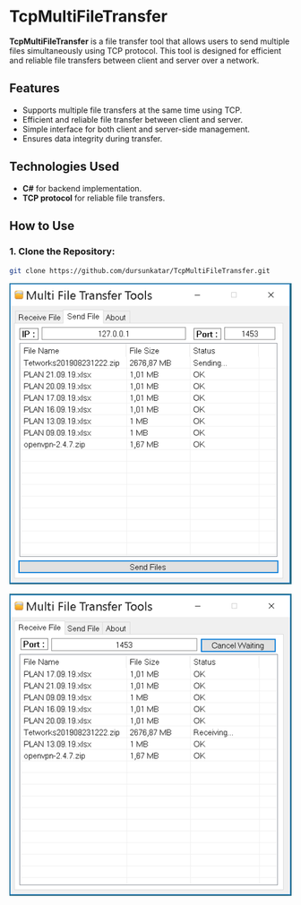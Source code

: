 # TcpMultiFileTransfer

**TcpMultiFileTransfer** is a file transfer tool that allows users to send multiple files simultaneously using TCP protocol. This tool is designed for efficient and reliable file transfers between client and server over a network.

## Features
- Supports multiple file transfers at the same time using TCP.
- Efficient and reliable file transfer between client and server.
- Simple interface for both client and server-side management.
- Ensures data integrity during transfer.

## Technologies Used
- **C#** for backend implementation.
- **TCP protocol** for reliable file transfers.

## How to Use
### 1. Clone the Repository:
```bash
git clone https://github.com/dursunkatar/TcpMultiFileTransfer.git
```
![filesend](https://github.com/dursunkatar/TcpMultiFileTransfer/blob/master/sendscrn.png)

![receive](https://github.com/dursunkatar/TcpMultiFileTransfer/blob/master/receivescrn.png)


